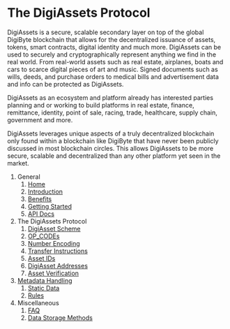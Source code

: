 # The DigiAssets Protocol 
DigiAssets is a secure, scalable secondary layer on top of the global DigiByte blockchain that allows for the decentralized issuance of assets, tokens, smart contracts, digital identity and much more. DigiAssets can be used to securely and cryptographically represent anything we find in the real world. From real-world assets such as real estate, airplanes, boats and cars to scarce digital pieces of art and music. Signed documents such as wills, deeds, and purchase orders to medical bills and advertisement data and info can be protected as DigiAssets.

DigiAssets as an ecosystem and platform already has interested parties planning and or working to build platforms in real estate, finance, remittance, identity, point of sale, racing, trade, healthcare, supply chain, government and more.

DigiAssets leverages unique aspects of a truly decentralized blockchain only found within a blockchain like DigiByte that have never been publicly discussed in most blockchain circles. This allows DigiAssets to be more secure, scalable and decentralized than any other platform yet seen in the market.

1. General
    1. [Home](Home)
    1. [Introduction](Introduction)
    1. [Benefits](Benefits)
    1. [Getting Started](Getting%20Started)
    1. [API Docs](API%20Docs)
1. The DigiAssets Protocol
    1. [DigiAsset Scheme](DigiAsset%20Scheme)
    1. [OP_CODEs](OP_CODEs)
    1. [Number Encoding](Number%20Encoding)
    1. [Transfer Instructions](Transfer%20Instructions)
    1. [Asset IDs](Asset%20ID)
    1. [DigiAsset Addresses](DigiAsset%20Addresses)
    1. [Asset Verification](Asset%20Verification)
1. [Metadata Handling](Metadata)
    1. [Static Data](Static%20Data)
    1. [Rules](Rules)
1. Miscellaneous
    1. [FAQ](FAQ)
    1. [Data Storage Methods](Data%20Storage%20Methods)

